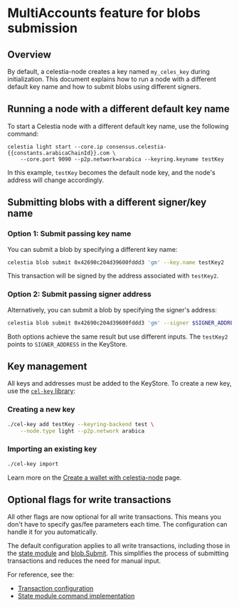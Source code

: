 # MultiAccounts feature for blobs submission

## Overview

<!-- markdownlint-disable MD013 -->
<!-- markdownlint-disable MD033 -->
<script setup>
import constants from '/.vitepress/constants/constants.js'
</script>

By default, a celestia-node creates a key named `my_celes_key` during
initialization. This document explains how to run a node with a different
default key name and how to submit blobs using different signers.

## Running a node with a different default key name

To start a Celestia node with a different default key name, use the following
command:

```sh-vue
celestia light start --core.ip consensus.celestia-{{constants.arabicaChainId}}.com \
    --core.port 9090 --p2p.network=arabica --keyring.keyname testKey
```

In this example, `testKey` becomes the default node key, and the
node's address will change accordingly.

## Submitting blobs with a different signer/key name

### Option 1: Submit passing key name

You can submit a blob by specifying a different key name:

```sh
celestia blob submit 0x42690c204d39600fddd3 'gm' --key.name testKey2
```

This transaction will be signed by the address associated with `testKey2`.

### Option 2: Submit passing signer address

Alternatively, you can submit a blob by specifying the signer's address:

```sh
celestia blob submit 0x42690c204d39600fddd3 'gm' --signer $SIGNER_ADDRESS
```

Both options achieve the same result but use different inputs. The
`testKey2` points to `SIGNER_ADDRESS` in the KeyStore.

## Key management

All keys and addresses must be added to the KeyStore. To create a new key,
use the [`cel-key` library](https://github.com/celestiaorg/celestia-node/blob/main/cmd/cel-key/main.go):

### Creating a new key

```sh
./cel-key add testKey --keyring-backend test \
    --node.type light --p2p.network arabica
```

### Importing an existing key

```sh
./cel-key import
```

Learn more on the
[Create a wallet with celestia-node](/tutorials/celestia-node-key.md#create-a-wallet-with-celestia-node)
page.

## Optional flags for write transactions

All other flags are now optional for all write transactions. This
means you don't have to specify gas/fee parameters each time.
The configuration can handle it for you automatically.

The default configuration applies to all write transactions,
including those in the [state module](https://node-rpc-docs.celestia.org/#state)
and [blob.Submit](https://node-rpc-docs.celestia.org/#blob.Submit).
This simplifies the process of submitting transactions and
reduces the need for manual input.

For reference, see the:

- [Transaction configuration](https://github.com/celestiaorg/celestia-node/blob/87e2802b687065055e117b4ed2a0128d0666587d/state/tx_config.go#L35)
- [State module command implementation](https://github.com/celestiaorg/celestia-node/blob/87e2802b687065055e117b4ed2a0128d0666587d/nodebuilder/state/cmd/state.go#L420)
